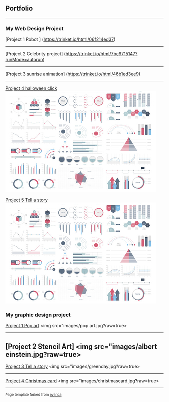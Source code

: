## Portfolio

---

### My Web Design Project

[Project 1 Robot ]
(https://trinket.io/html/06f214ed37)

---
[Project 2 Celebrity project]
(https://trinket.io/html/7bc9715147?runMode=autorun)

---
[Project 3 sunrise animation]
(https://trinket.io/html/46b1ed3ee9)

---
[Project 4 halloween click](http://example.com/)
<img src="images/dummy_thumbnail.jpg?raw=true"/>


[Project 5 Tell a story](http://example.com/)
<img src="images/dummy_thumbnail.jpg?raw=true"/>


### My graphic design project 

[Project 1 Pop art](/sample_page)
<img src="images/pop art.jpg?raw=true>

---
[Project 2 Stencil Art]
<img src="images/albert einstein.jpg?raw=true>
---
[Project 3 Tell a story](http://example.com/)
<img src="images/greenday.jpg?raw=true>

---
[Project 4 Christmas card](http://example.com/)
<img src="images/christmascard.jpg?raw=true>






---
<p style="font-size:11px">Page template forked from <a href="https://github.com/evanca/quick-portfolio">evanca</a></p>
<!-- Remove above link if you don't want to attibute -->
